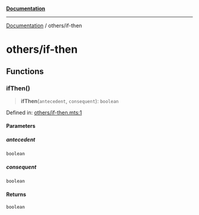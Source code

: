[**Documentation**](../README.md)

---

[Documentation](../README.md) / others/if-then

# others/if-then

## Functions

### ifThen()

> **ifThen**(`antecedent`, `consequent`): `boolean`

Defined in: [others/if-then.mts:1](https://github.com/noshiro-pf/ts-verified/blob/main/src/others/if-then.mts#L1)

#### Parameters

##### antecedent

`boolean`

##### consequent

`boolean`

#### Returns

`boolean`

